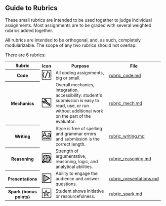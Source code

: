 ## Guide to Rubrics ##

These small rubrics are intended to be used together to judge individual assignments. Most assignments are to be graded with several weighted rubrics added together.

All rubrics are intended to be orthogonal, and, as such, completely modularizable. The scope of any two rubrics should not overlap.

There are 6 rubrics:

<table>
    <tr>
        <th>Rubric</th>
        <th>Icon</th>
        <th>Purpose</th>
        <th>File</th>
    </tr>
    <tr>
        <th>Code</th>
        <td><div align="center"><img src="icon/code.png"/ width=48></div></td>
        <td>All coding assignments, big or small.</td>
        <td><a href=rubric_code.md>rubric_code.md</a></td>
    </tr>
    <tr>
        <th>Mechanics</th>
        <td><div align="center"><img src="icon/mech.png"/ width=48></td>
        <td>Overall mechanics, integration, accessibility: student's submission is easy to read, use, or run without additional work on the part of the evaluator.</td>
        <td><a href=rubric_mech.md>rubric_mech.md</a></td>
    </tr>
    <tr>
        <th>Writing</th>
        <td><div align="center"><img src="icon/wq.png"/ width=48></td>
        <td>Style is free of spelling and grammar errors and submission is the correct length.</td>
        <td><a href=rubric_writing.md>rubric_writing.md</a></td>
    </tr>
    <tr>
        <th>Reasoning</th>
        <td><div align="center"><img src="icon/reasoning.png"/ width=48></td>
        <td>Strength of argumentative, reasoning, logic, and analytical abilities.</td>
        <td><a href=rubric_reasoning.md>rubric_reasoning.md</a></td>
    </tr>
    </tr>
        <th>Presentations</th>
        <td><div align="center"><img src="icon/pres.png"/ width=48></td>
        <td>Ability to engage the audience and answer questions.</td>
        <td><a href=rubric_presentations.md>rubric_presentations.md</a></td>
    </tr>
    <tr>
        <th>Spark (bonus points)</th>
        <td><div align="center"><img src="icon/spark.png"/ width=48></div></td>
        <td>Student shows initiative or resourcefulness.</td>
        <td><a href=rubric_spark.md>rubric_spark.md</a></td>
    </tr>
</table>
